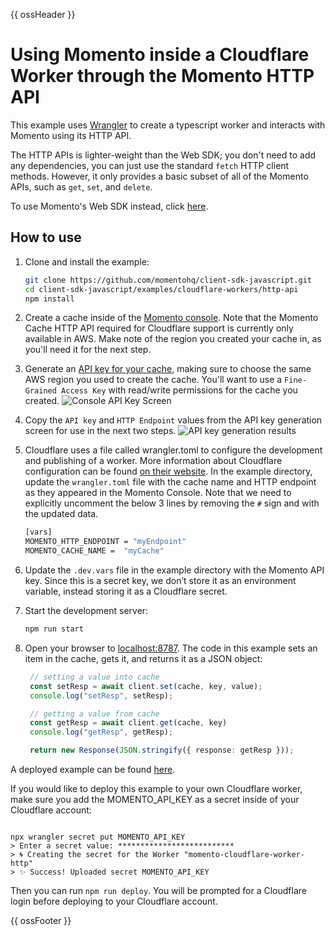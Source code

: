 {{ ossHeader }}

# Using Momento inside a Cloudflare Worker through the Momento HTTP API

This example uses
[Wrangler](https://developers.cloudflare.com/workers/wrangler/) to create a
typescript worker and interacts with Momento using its HTTP API.

The HTTP APIs is lighter-weight than the Web SDK; you don't need to add any dependencies, you can just use the standard `fetch` HTTP
client methods. However, it only provides a basic subset of all of the Momento APIs, such as `get`, `set`, and `delete`.

To use Momento's Web SDK instead, click [here](../web-sdk).

## How to use

1. Clone and install the example:

    ```bash
    git clone https://github.com/momentohq/client-sdk-javascript.git
    cd client-sdk-javascript/examples/cloudflare-workers/http-api
    npm install
    ```

2. Create a cache inside of the [Momento console](https://console.gomomento.com/caches). Note that the Momento Cache HTTP API required for Cloudflare support is currently only available in AWS. Make note of the region you created your cache in, as you'll need it for the next step.
3. Generate an [API key for your cache](https://console.gomomento.com/tokens), making sure to choose the same AWS region you used to create the cache. You'll want to use a `Fine-Grained Access Key` with read/write permissions for the cache you created.
   ![Console API Key Screen](https://assets.website-files.com/628fadb065a50abf13a11485/64b97cb50a7e1d8d752ae539_3fU8mYh6gAhMwUYzrLOEiEXQc-KO79zANMtiH141Js2tZydZ7sFxZtr5TWLcC3OzFJTIEMZQOkLtWtBOOTEOEXmpinv1Ah3AC_LdkovI3FU7iUGY_N35cB0op1PXTNHAW0kZ-9wZ6qrCol5wrz_nuA.png)
4. Copy the `API key` and `HTTP Endpoint` values from the API key generation screen for use in the next two steps.
   ![API key generation results](https://assets.website-files.com/628fadb065a50abf13a11485/64b97cb50d9a0db6b03c40e8_JZLnsjtwN5RaGx83NX424WKmvauAuqcUD3YeWLx2LFFIwLiXHupq1XF3MOyggObfaC8LE1fQUN4b-9nDTOwGYUHugfZYqYTK92HybD2X1OsuRF-DxmJKekTWgV0SY0LzWpE9vvA0To8sGmNXkG-geQ.png)
5. Cloudflare uses a file called wrangler.toml to configure the development and publishing of a worker. More information about Cloudflare configuration can be found [on their website](https://developers.cloudflare.com/workers/wrangler/configuration/). In the example directory, update the `wrangler.toml` file with the cache name and HTTP endpoint as they appeared in the Momento Console. Note that we need to explicitly uncomment the below 3 lines by removing the `#` sign and with the updated data.

     ```bash
     [vars]
     MOMENTO_HTTP_ENDPOINT = "myEndpoint"
     MOMENTO_CACHE_NAME =  "myCache"
     ```

6. Update the `.dev.vars` file in the example directory with the Momento API key. Since this is a secret key, we don’t store it as an environment variable, instead storing it as a Cloudflare secret.
7. Start the development server:

     ```bash
     npm run start
     ```

8. Open your browser to [localhost:8787](http://localhost:8787). The code in this example sets an item in the cache, gets it, and returns it as a JSON object:

   ```typescript
    // setting a value into cache
    const setResp = await client.set(cache, key, value);
    console.log("setResp", setResp);

    // getting a value from cache
    const getResp = await client.get(cache, key)
    console.log("getResp", getResp);

    return new Response(JSON.stringify({ response: getResp }));
    ```

A deployed example can be found [here](https://momento-cloudflare-worker-http.mst-a09.workers.dev).

If you would like to deploy this example to your own Cloudflare worker, make sure you add the MOMENTO_API_KEY as a secret inside of your Cloudflare account:

```shell

npx wrangler secret put MOMENTO_API_KEY
> Enter a secret value: **************************
> 🌀 Creating the secret for the Worker "momento-cloudflare-worker-http"
> ✨ Success! Uploaded secret MOMENTO_API_KEY
```

Then you can run `npm run deploy`. You will be prompted for a Cloudflare login before deploying to your Cloudflare account.

{{ ossFooter }}
